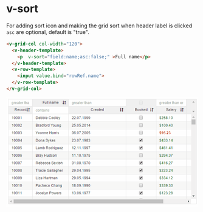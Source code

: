 # v-sort
For adding sort icon and making the grid sort when header label is clicked
```asc``` are optional, default is "true".

```html
<v-grid-col col-width="120">
  <v-header-template>
    <p  v-sort="field:name;asc:false;" >Full name</p>
  </v-header-template>
  <v-row-template>
    <input value.bind="rowRef.name">
  </v-row-template>
</v-grid-col>

```

![](animation-sorting.gif)